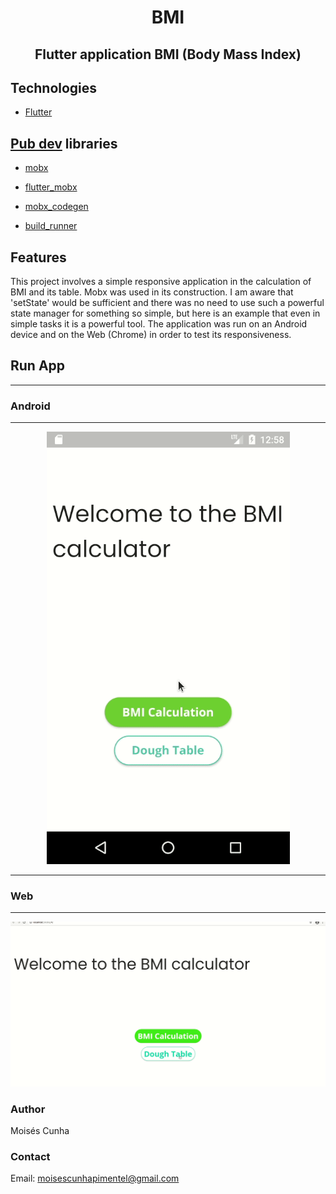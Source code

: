<h1 align="center">BMI</h1>

<h2 align="center">Flutter application BMI (Body Mass Index)</h2>

## Technologies

- [Flutter](https://flutter.dev)

## [Pub dev](https://pub.dev/) libraries
- [mobx](https://pub.dev/packages/mobx)

- [flutter_mobx](https://pub.dev/packages/flutter_mobx)

- [mobx_codegen](https://pub.dev/packages/mobx_codegen)

- [build_runner](https://pub.dev/packages/build_runner)

## Features

This project involves a simple responsive application in the calculation of BMI and its table. Mobx was used in its construction. I am aware that 'setState' would be sufficient and there was no need to use such a powerful state manager for something so simple, but here is an example that even in simple tasks it is a powerful tool. The application was run on an Android device and on the Web (Chrome) in order to test its responsiveness.

## Run App

<hr>
<h3>Android</h3>
<hr>

<div align="center">  
<img src="images/cell/bmi.gif">
<hr>

<div align="left">

### Web

</div>
<hr>

<div align="center">  
<img src="images/web/bmi.gif">
</div>

<div align="left">

### Author
Moisés Cunha
</div>

<div align="left">

### Contact
Email: moisescunhapimentel@gmail.com

</div>
